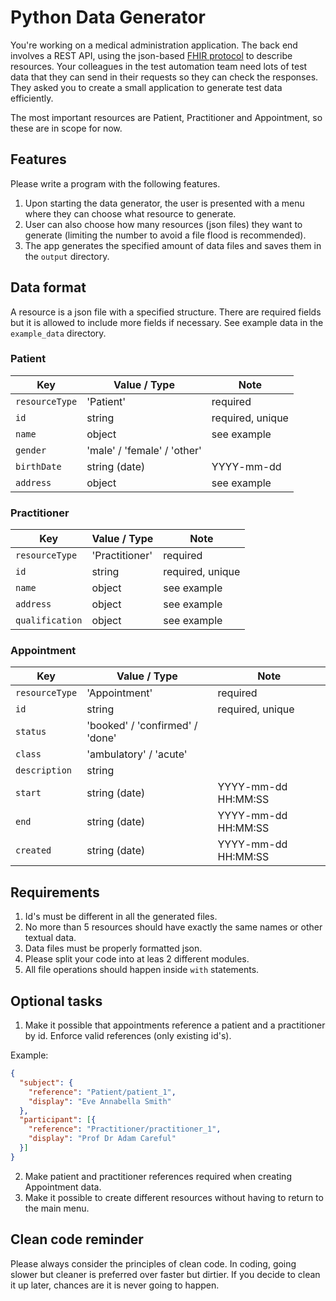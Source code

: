 # Python Data Generator

You're working on a medical administration application.
The back end involves a REST API, using the json-based [FHIR protocol](http://hl7.org/fhir/) to describe resources.
Your colleagues in the test automation team need lots of test data that they can send in their requests so they can check the responses.
They asked you to create a small application to generate test data efficiently.

The most important resources are Patient, Practitioner and Appointment, so these are in scope for now.

## Features

Please write a program with the following features.

1. Upon starting the data generator, the user is presented with a menu where they can choose what resource to generate.
2. User can also choose how many resources (json files) they want to generate (limiting the number to avoid a file flood is recommended).
3. The app generates the specified amount of data files and saves them in the `output` directory.

## Data format

A resource is a json file with a specified structure.
There are required fields but it is allowed to include more fields if necessary.
See example data in the `example_data` directory.

### Patient

| Key            | Value / Type                | Note             |
|----------------|-----------------------------|------------------|
| `resourceType` | 'Patient'                   | required         |
| `id`           | string                      | required, unique |
| `name`         | object                      | see example      |
| `gender`       | 'male' / 'female' / 'other' |                  |
| `birthDate`    | string (date)               | YYYY-mm-dd       |
| `address`      | object                      | see example      |

### Practitioner

| Key             | Value / Type   | Note             |
|-----------------|----------------|------------------|
| `resourceType`  | 'Practitioner' | required         |
| `id`            | string         | required, unique |
| `name`          | object         | see example      |
| `address`       | object         | see example      |
| `qualification` | object         | see example      |

### Appointment

| Key            | Value / Type                    | Note                |
|----------------|---------------------------------|---------------------|
| `resourceType` | 'Appointment'                   | required            |
| `id`           | string                          | required, unique    |
| `status`       | 'booked' / 'confirmed' / 'done' |                     |
| `class`        | 'ambulatory' / 'acute'          |                     |
| `description`  | string                          |                     |
| `start`        | string (date)                   | YYYY-mm-dd HH:MM:SS |
| `end`          | string (date)                   | YYYY-mm-dd HH:MM:SS |
| `created`      | string (date)                   | YYYY-mm-dd HH:MM:SS |

## Requirements

1. Id's must be different in all the generated files.
2. No more than 5 resources should have exactly the same names or other textual data.
3. Data files must be properly formatted json.
4. Please split your code into at leas 2 different modules.
5. All file operations should happen inside `with` statements.

## Optional tasks

1. Make it possible that appointments reference a patient and a practitioner by id. Enforce valid references (only existing id's).

Example:
```json
{
  "subject": {
    "reference": "Patient/patient_1",
    "display": "Eve Annabella Smith"
  },
  "participant": [{
    "reference": "Practitioner/practitioner_1",
    "display": "Prof Dr Adam Careful"
  }]
}
```

2. Make patient and practitioner references required when creating Appointment data.
3. Make it possible to create different resources without having to return to the main menu.

## Clean code reminder

Please always consider the principles of clean code.
In coding, going slower but cleaner is preferred over faster but dirtier.
If you decide to clean it up later, chances are it is never going to happen.
